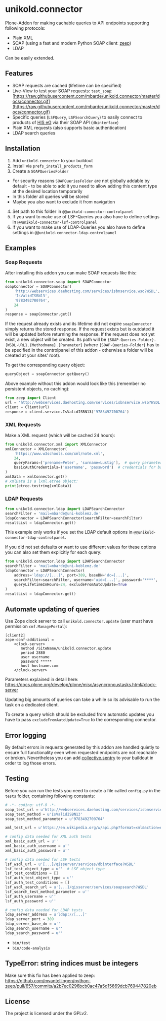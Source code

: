 

unikold.connector
=================

Plone-Addon for making cachable queries to API endpoints supporting following protocols:

- Plain XML
- SOAP (using a fast and modern Python SOAP client: [zeep](https://pypi.org/project/zeep/))
- LDAP

Can be easily extended.


Features
--------

- SOAP requests are cached (lifetime can be specified)
- Live-View to test your SOAP requests: `test_soap`: [https://raw.githubusercontent.com/mbarde/unikold.connector/master/docs/connector.gif](https://raw.githubusercontent.com/mbarde/unikold.connector/master/docs/connector.gif)
- Specific queries (`LSFQuery`, `LSFSearchQuery`) to easily connect to products of [HIS eG](https://www.his.de) via their SOAP API (`dbinterface`)
- Plain XML requests (also supports basic authentication)
- LDAP search queries

Installation
--------
1. Add `unikold.connector` to your buildout
2. Install via `prefs_install_products_form`
3. Create a `SOAPQueriesFolder`
* For security reasons `SOAPQueriesFolder` are not globally addable by default - to be able to add it you need to allow adding this content type at the desired location temporarily
* In this folder all queries will be stored
* Maybe you also want to exclude it from navigation
4. Set path to this folder in `@@unikold-connector-controlpanel`
5. If you want to make use of LSF-Queries you also have to define settings in `@@unikold-connector-lsf-controlpanel`
6. If you want to make use of LDAP-Queries you also have to define settings in `@@unikold-connector-ldap-controlpanel`


Examples
--------

### Soap Requests

After installing this addon you can make SOAP requests like this:

```python
from unikold.connector.soap import SOAPConnector
soapConnector = SOAPConnector(
    'http://webservices.daehosting.com/services/isbnservice.wso?WSDL',  # URL to WSDL file
    'IsValidISBN13',                                                    # name of the method
    '9783492700764',                                                    # method parameter
    24                                                                  # lifetime of this request in hours
)
response = soapConnector.get()
```

If the request already exists and its lifetime did not expire `soapConnector` simply returns the stored response.
If the request exists but is outdated it will be updated before returning the response.
If the request does not yet exist, a new object will be created. Its path will be `{SOAP-Queries-Folder}.{WSDL-URL}.{Methodname}.{Parameter}` (where `{SOAP-Queries-Folder}` has to be specified in the controlpanel of this addon - otherwise a folder will be created at your sites' root).

To get the corresponding query object:

```python
queryObject = soapConnector.getQuery()
```

Above example without this addon would look like this (remember no persistent objects, no caching):

```python
from zeep import Client
url = 'http://webservices.daehosting.com/services/isbnservice.wso?WSDL'
client = Client(url)
response = client.service.IsValidISBN13('9783492700764')
```

### XML Requests

Make a XML request (which will be cached 24 hours):

```python
from unikold.connector.xml import XMLConnector
xmlConnector = XMLConnector(
    'https://www.w3schools.com/xml/note.xml',
    24,
    queryParams=['prename=Peter', 'surname=Lustig'],  # query parameters (optional)
    basicAuthCredentials=('username', 'password')  # credentials for basic authentication (optional)
)
xmlData = xmlConnector.get()
# xmlData is a lxml.etree object:
print(etree.tostring(xmlData))
```

### LDAP Requests

```python
from unikold.connector.ldap import LDAPSearchConnector
searchFilter = 'mail=mbarde@uni-koblenz.de'
ldapConnector = LDAPSearchConnector(searchFilter=searchFilter)
resultList = ldapConnector.get()
```

This example only works if you set the LDAP default options in `@@unikold-connector-ldap-controlpanel`.

If you did not set defaults or want to use different values for these options you can also set them explicitly for each query:

```python
from unikold.connector.ldap import LDAPSearchConnector
searchFilter = 'mail=mbarde@uni-koblenz.de'
ldapConnector = LDAPSearchConnector(
    address='ldap://[...]', port=389, baseDN='dc=[...]',
    searchFilter=searchFilter, username='uid=[...]', password='****',
    queryLifetimeInHours=24, excludeFromAutoUpdate=True
)
resultList = ldapConnector.get()
```

Automate updating of queries
--------

Use Zope clock server to call `unikold.connector.update` (user must have permission `cmf.ManagePortal`):

```
[client2]
zope-conf-additional =
    <clock-server>
       method /SiteName/unikold.connector.update
       period 2880
       user username
       password *****
       host hostname.com
    </clock-server>
```

Parameters explained in detail here: https://docs.plone.org/develop/plone/misc/asyncronoustasks.html#clock-server

Updating big amounts of queries can take a while so its advisable to run the task on a dedicated client.

To create a query which should be excluded from automatic updates you have to pass `excludeFromAutoUpdate=True` to the corresponding connector.


 Error logging
------------

By default errors in requests generated by this addon are handled quietly to ensure full functionality even when requested endpoints are not reachable or broken.
Nevertheless you can add [collective.sentry](https://github.com/collective/collective.sentry) to your buildout in order to log those errors.


Testing
------------

Before you can run the tests you need to create a file called `config.py` in the `tests` folder,
containing following constants:

```python
# -*- coding: utf-8 -*-
soap_test_url = u'http://webservices.daehosting.com/services/isbnservice.wso?WSDL'
soap_test_method = u'IsValidISBN13'
soap_test_method_parameter = u'9783492700764'

xml_test_url = u'https://en.wikipedia.org/w/api.php?format=xml&action=query&prop=extracts&exintro&explaintext&redirects=1&titles=Rick_and_Morty'

# config data needed for XML auth tests
xml_basic_auth_url = u''
xml_basic_auth_username = u''
xml_basic_auth_password = u''

# config data needed for LSF tests
lsf_wsdl_url = u'[...]/qisserver/services/dbinterface?WSDL'
lsf_test_object_type = u''  # LSF object type
lsf_test_conditions = []
lsf_auth_test_object_type = u''
lsf_auth_test_conditions = []
lsf_wsdl_search_url = u'[...]/qisserver/services/soapsearch?WSDL'
lsf_search_test_method_parameter = u''
lsf_auth_username = u''
lsf_auth_password = u''

# config data needed for LDAP tests
ldap_server_address = u'ldap://[...]'
ldap_server_port = 389
ldap_server_base_dn = u''
ldap_search_username = u''
ldap_search_password = u''

```

* `bin/test`
* `bin/code-analysis`

TypeError: string indices must be integers
------------

Make sure this fix has been applied to zeep: https://github.com/mvantellingen/python-zeep/pull/657/commits/a2b7ec0296bcb0ac47a5d15669dcb769447820eb


License
-------

The project is licensed under the GPLv2.
